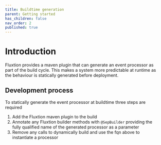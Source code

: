 ```yaml
---
title: Buildtime generation
parent: Getting started
has_children: false
nav_order: 2
published: true
---
```


# Introduction
Fluxtion provides a maven plugin that can generate an event processor as part of the build cycle. This makes a system more predictable at runtime as the behaviour is statically generated before deployment.
## Development process
To statically generate the event processor at buildtime three steps are required
1. Add the Fluxtion maven plugin to the build
1. Annotate any Fluxtion builder methods with `@SepBuilder` providing the fully qualified name of the generated processor as a parameter
1. Remove any calls to dynamically build and use the fqn above to instantiate a processor
